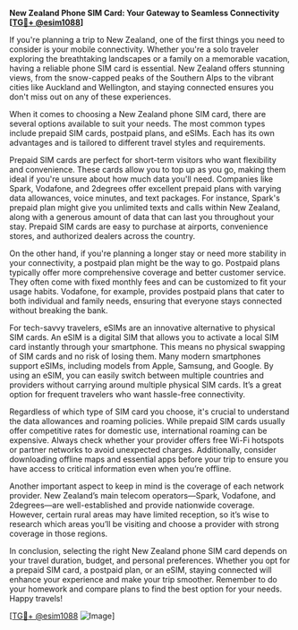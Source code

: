 **New Zealand Phone SIM Card: Your Gateway to Seamless Connectivity [[TG💪+ @esim1088](https://t.me/s/esim1088)]**

If you're planning a trip to New Zealand, one of the first things you need to consider is your mobile connectivity. Whether you're a solo traveler exploring the breathtaking landscapes or a family on a memorable vacation, having a reliable phone SIM card is essential. New Zealand offers stunning views, from the snow-capped peaks of the Southern Alps to the vibrant cities like Auckland and Wellington, and staying connected ensures you don't miss out on any of these experiences.

When it comes to choosing a New Zealand phone SIM card, there are several options available to suit your needs. The most common types include prepaid SIM cards, postpaid plans, and eSIMs. Each has its own advantages and is tailored to different travel styles and requirements.

Prepaid SIM cards are perfect for short-term visitors who want flexibility and convenience. These cards allow you to top up as you go, making them ideal if you're unsure about how much data you'll need. Companies like Spark, Vodafone, and 2degrees offer excellent prepaid plans with varying data allowances, voice minutes, and text packages. For instance, Spark's prepaid plan might give you unlimited texts and calls within New Zealand, along with a generous amount of data that can last you throughout your stay. Prepaid SIM cards are easy to purchase at airports, convenience stores, and authorized dealers across the country.

On the other hand, if you're planning a longer stay or need more stability in your connectivity, a postpaid plan might be the way to go. Postpaid plans typically offer more comprehensive coverage and better customer service. They often come with fixed monthly fees and can be customized to fit your usage habits. Vodafone, for example, provides postpaid plans that cater to both individual and family needs, ensuring that everyone stays connected without breaking the bank.

For tech-savvy travelers, eSIMs are an innovative alternative to physical SIM cards. An eSIM is a digital SIM that allows you to activate a local SIM card instantly through your smartphone. This means no physical swapping of SIM cards and no risk of losing them. Many modern smartphones support eSIMs, including models from Apple, Samsung, and Google. By using an eSIM, you can easily switch between multiple countries and providers without carrying around multiple physical SIM cards. It’s a great option for frequent travelers who want hassle-free connectivity.

Regardless of which type of SIM card you choose, it's crucial to understand the data allowances and roaming policies. While prepaid SIM cards usually offer competitive rates for domestic use, international roaming can be expensive. Always check whether your provider offers free Wi-Fi hotspots or partner networks to avoid unexpected charges. Additionally, consider downloading offline maps and essential apps before your trip to ensure you have access to critical information even when you’re offline.

Another important aspect to keep in mind is the coverage of each network provider. New Zealand’s main telecom operators—Spark, Vodafone, and 2degrees—are well-established and provide nationwide coverage. However, certain rural areas may have limited reception, so it’s wise to research which areas you’ll be visiting and choose a provider with strong coverage in those regions.

In conclusion, selecting the right New Zealand phone SIM card depends on your travel duration, budget, and personal preferences. Whether you opt for a prepaid SIM card, a postpaid plan, or an eSIM, staying connected will enhance your experience and make your trip smoother. Remember to do your homework and compare plans to find the best option for your needs. Happy travels!

[[TG💪+ @esim1088](https://t.me/s/esim1088) ![Image](https://i.postimg.cc/Y0z9fWf4/image.png)]